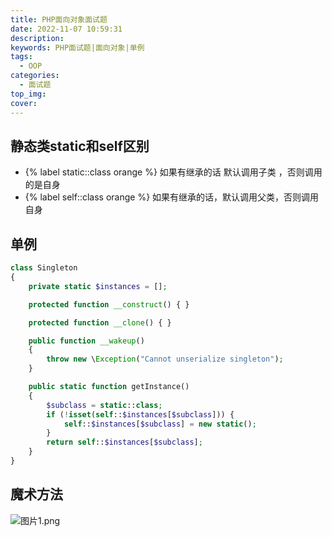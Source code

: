 ```yaml
---
title: PHP面向对象面试题
date: 2022-11-07 10:59:31
description:
keywords: PHP面试题|面向对象|单例
tags:
  - OOP
categories:
  - 面试题
top_img:
cover:
---
```


## 静态类static和self区别
- {% label static::class orange %}  如果有继承的话 默认调用子类 ，否则调用的是自身
- {% label self::class orange %}    如果有继承的话，默认调用父类，否则调用自身


## 单例
```php
class Singleton
{
    private static $instances = [];

    protected function __construct() { }

    protected function __clone() { }

    public function __wakeup()
    {
        throw new \Exception("Cannot unserialize singleton");
    }

    public static function getInstance()
    {
        $subclass = static::class;
        if (!isset(self::$instances[$subclass])) {
            self::$instances[$subclass] = new static();
        }
        return self::$instances[$subclass];
    }
}
```

## 魔术方法
![图片1.png](https://s2.loli.net/2022/11/07/ZHWxuCqgAvF8fXL.png)


